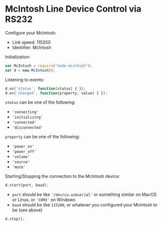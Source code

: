 # McIntosh Line Device Control via RS232

Configure your McIntosh:

* Link speed: 115200
* Identifier: McIntosh

Initialization:

```javascript
var McIntosh = require("node-mcintosh");
var d = new McIntosh();
```

Listening to events:

```javascript
d.on('status', function(status) { });
d.on('changed', function(property, value) { });
```

`status` can be one of the following:

* `'connecting'`
* `'initializing'`
* `'connected'`
* `'disconnected'`

`property` can be one of the following:

* `'power_on'`
* `'power_off'`
* `'volume'`
* `'source'`
* `'mute'`

Starting/Stopping the connection to the McIntosh device:

```javascript
d.start(port, baud);
```

* `port` should be like `'/dev/cu.usbserial'` or something similar on MacOS or Linux, or `'COM3'` on Windows
* `baud` should be like `115200`, or whatever you configured your McIntosh to be (see above)



```javascript
d.stop();
```
